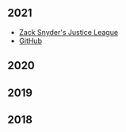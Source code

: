 ## 2021
- <a href="https://watchmoviesonlinefree.pages.dev/2021#zack-snyders-justice-league">Zack Snyder's Justice League</a>
- [GitHub](http://github.com)
## 2020
## 2019
## 2018
